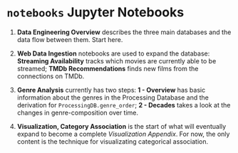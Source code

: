# `notebooks` Jupyter Notebooks

1. **Data Engineering Overview** describes the three main databases and the data flow between them.  Start here.

2. **Web Data Ingestion** notebooks are used to expand the database: **Streaming Availability** tracks which movies are currently able to be streamed; **TMDb Recommendations** finds new films from the connections on TMDb.

3. **Genre Analysis** currently has two steps: **1 - Overview** has basic information about the genres in the Processing Database and the derivation for `ProcessingDB.genre_order`; **2 - Decades** takes a look at the changes in genre-composition over time.

4. **Visualization, Category Association** is the start of what will eventually expand to become a complete _Visualization Appendix_.  For now, the only content is the technique for visualizating categorical association.